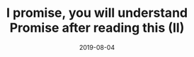 ---
layout: post
title:  "I promise, you will understand Promise after reading this (II)"
date:   2019-08-04
excerpt: " "
tag:
- javascript
- Promise
- grammar
- async
- ES6
- callback
comments: true
feature: https://images.unsplash.com/photo-1467320424268-f91a16cf7c77?ixlib=rb-1.2.1&ixid=eyJhcHBfaWQiOjEyMDd9&auto=format&fit=crop&w=1500&q=80
category: [ JavaScript ]
---
